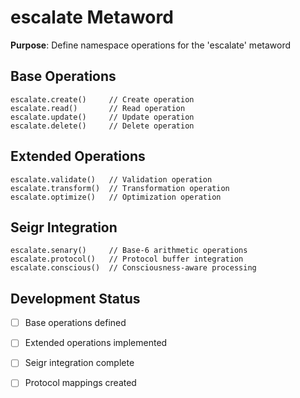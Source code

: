 # escalate Metaword

**Purpose**: Define namespace operations for the 'escalate' metaword

## Base Operations

```hyphos
escalate.create()     // Create operation
escalate.read()       // Read operation  
escalate.update()     // Update operation
escalate.delete()     // Delete operation
```

## Extended Operations

```hyphos
escalate.validate()   // Validation operation
escalate.transform()  // Transformation operation
escalate.optimize()   // Optimization operation
```

## Seigr Integration

```hyphos
escalate.senary()     // Base-6 arithmetic operations
escalate.protocol()   // Protocol buffer integration
escalate.conscious()  // Consciousness-aware processing
```

## Development Status

- [ ] Base operations defined
- [ ] Extended operations implemented  
- [ ] Seigr integration complete
- [ ] Protocol mappings created

